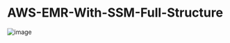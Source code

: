 # AWS-EMR-With-SSM-Full-Structure

![image](https://github.com/Mariamkassab/AWS-EMR-With-SSM-Full-Structure/assets/123699968/2e0c5cc5-73c7-4382-9374-d895f8c27289)
